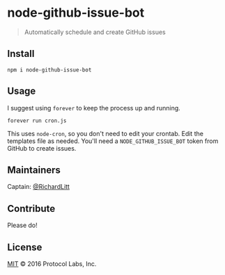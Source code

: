 # node-github-issue-bot

> Automatically schedule and create GitHub issues

## Install

```
npm i node-github-issue-bot
```

## Usage

I suggest using `forever` to keep the process up and running.

```
forever run cron.js
```

This uses `node-cron`, so you don't need to edit your crontab. Edit the templates file as needed. You'll need a `NODE_GITHUB_ISSUE_BOT` token from GitHub to create issues.

## Maintainers

Captain: [@RichardLitt](https://github.com/RichardLitt)

## Contribute

Please do!

## License

[MIT](LICENSE) © 2016 Protocol Labs, Inc.